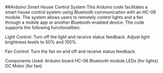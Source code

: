 ##Arduino Smart House Control System
This Arduino code facilitates a smart house control system using Bluetooth communication with an HC-06 module. The system allows users to remotely control lights and a fan through a mobile app or another Bluetooth-enabled device. The code supports the following functionalities:

Light Control:
Turn off the light and receive status feedback.
Adjust light brightness levels to 50% and 100%.

Fan Control:
Turn the fan on and off and receive status feedback.

Components Used:
Arduino board
HC-06 Bluetooth module
LEDs (for lights)
DC Motor (for fan)
